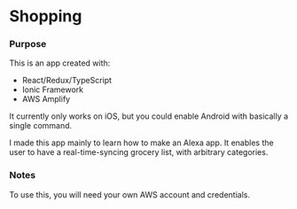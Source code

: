 # Shopping

### Purpose

This is an app created with:

- React/Redux/TypeScript
- Ionic Framework
- AWS Amplify

It currently only works on iOS, but you could enable Android with basically a single command.

I made this app mainly to learn how to make an Alexa app. It enables the user to have a real-time-syncing grocery list, with arbitrary categories.

### Notes

To use this, you will need your own AWS account and credentials.
